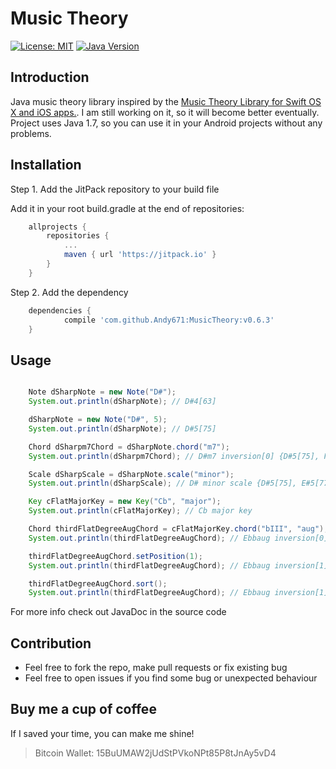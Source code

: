 # Music Theory
[![License: MIT](https://img.shields.io/badge/License-MIT-green.svg)](https://opensource.org/licenses/MIT)
[![Java Version](https://img.shields.io/badge/java-v1.7-red.svg)](https://www.oracle.com/index.html)

## Introduction
Java music theory library inspired by the [Music Theory Library for Swift OS X and iOS apps.](https://github.com/danielbreves/MusicTheory).
I am still working on it, so it will become better eventually.
Project uses Java 1.7, so you can use it in your Android projects without any problems.

## Installation

Step 1. Add the JitPack repository to your build file

Add it in your root build.gradle at the end of repositories:
```gradle
	allprojects {
		repositories {
			...
			maven { url 'https://jitpack.io' }
		}
	}
```  
Step 2. Add the dependency
```gradle
	dependencies {
	        compile 'com.github.Andy671:MusicTheory:v0.6.3'
	}
```

## Usage

```java

	Note dSharpNote = new Note("D#");
	System.out.println(dSharpNote); // D#4[63]

	dSharpNote = new Note("D#", 5);
	System.out.println(dSharpNote); // D#5[75]

	Chord dSharpm7Chord = dSharpNote.chord("m7");
	System.out.println(dSharpm7Chord); // D#m7 inversion[0] {D#5[75], F#5[78], A#5[82], C#6[85]}

	Scale dSharpScale = dSharpNote.scale("minor");
	System.out.println(dSharpScale); // D# minor scale {D#5[75], E#5[77], F#5[78], G#5[80], A#5[82], B5[83], C#6[85]}

	Key cFlatMajorKey = new Key("Cb", "major");
	System.out.println(cFlatMajorKey); // Cb major key

	Chord thirdFlatDegreeAugChord = cFlatMajorKey.chord("bIII", "aug");
	System.out.println(thirdFlatDegreeAugChord); // Ebbaug inversion[0] {Ebb4[62], Gb4[66], Bb4[70]}

	thirdFlatDegreeAugChord.setPosition(1);
	System.out.println(thirdFlatDegreeAugChord); // Ebbaug inversion[1] {Bb5[82], Ebb4[62], Gb4[66]}

	thirdFlatDegreeAugChord.sort();
	System.out.println(thirdFlatDegreeAugChord); // Ebbaug inversion[1] {Ebb4[62], Gb4[66], Bb5[82]}

```

For more info check out JavaDoc in the source code


## Contribution
* Feel free to fork the repo, make pull requests or fix existing bug
* Feel free to open issues if you find some bug or unexpected behaviour

## Buy me a cup of coffee
If I saved your time, you can make me shine!
> Bitcoin Wallet: 15BuUMAW2jUdStPVkoNPt85P8tJnAy5vD4
